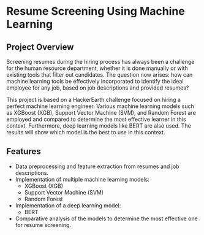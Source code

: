 # Resume Screening Using Machine Learning

## Project Overview

Screening resumes during the hiring process has always been a challenge for the human resource department, whether it is done manually or with existing tools that filter out candidates. The question now arises: how can machine learning tools be effectively incorporated to identify the ideal employee for any job, based on job descriptions and provided resumes?

This project is based on a HackerEarth challenge focused on hiring a perfect machine learning engineer. Various machine learning models such as XGBoost (XGB), Support Vector Machine (SVM), and Random Forest are employed and compared to determine the most effective learner in this context. Furthermore, deep learning models like BERT are also used. The results will show which model is the best to use in this context.

## Features

- Data preprocessing and feature extraction from resumes and job descriptions.
- Implementation of multiple machine learning models:
  - XGBoost (XGB)
  - Support Vector Machine (SVM)
  - Random Forest
- Implementation of a deep learning model:
  - BERT
- Comparative analysis of the models to determine the most effective one for resume screening.
